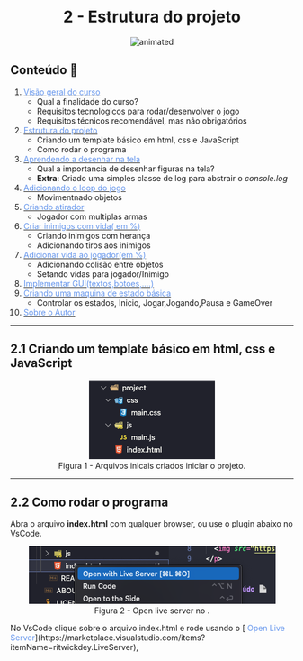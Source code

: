 
<h1 align="center">
  <br>2 - Estrutura do projeto
</h1>
 
 
<p align="center"  > 
  <img src="https://media.giphy.com/media/vFKqnCdLPNOKc/giphy.gif" alt="animated" />
</p>
   
 
##  Conteúdo 📄
 
1.  [<span style="color:CornflowerBlue;">Visão geral do curso</span> ](../part1)
    * Qual a finalidade do curso?
    * Requisitos tecnologicos para rodar/desenvolver o jogo
    * Requisitos técnicos recomendável, mas não obrigatórios
2.  [<span style="color:CornflowerBlue;">Estrutura do projeto</span>](../part2)
    *   Criando um template básico em html, css e JavaScript
    *   Como rodar o programa
3.  [<span style="color:CornflowerBlue;   ">Aprendendo a desenhar na tela</span>  ](../part3)
    *  Qual a importancia de desenhar figuras na tela?
    *  <b>Extra</b>: Criado uma simples classe de log para abstrair o <i>console.log</i>
4.  [<span style="color:CornflowerBlue "> Adicionando o loop do jogo</span>](../part4)
    *  Movimentnado objetos 
5.  [<span style="color:CornflowerBlue "> Criando atirador</span>](../part5)
    * Jogador com multiplas armas
6.  [<span style="color:CornflowerBlue "> Criar inimigos com vida( em %)</span>](../part6)
    * Criando inimigos com herança
    * Adicionando tiros aos inimigos
7.  [<span style="color:CornflowerBlue "> Adicionar vida ao jogador(em %)</span>](../part7)
    * Adicionando colisão entre objetos
    * Setando vidas para jogador/Inimigo
8.  [<span style="color:CornflowerBlue "> Implementar GUI(textos,botoes,....)</span>](../part8)
9.  [<span style="color:CornflowerBlue "> Criando uma maquina de estado básica</span>](../part9)
    * Controlar os estados, Inicio, Jogar,Jogando,Pausa e GameOver 
10.  [<span style="color:CornflowerBlue;font-weight: ">Sobre o Autor</span> ](../ABOUT.md)
---

## 2.1 Criando um template básico em html, css e JavaScript 

<p align="center"  > 
 <img src="images/struct_project.png" alt="animated" />
 </br>Figura 1 - Arquivos inicais criados iniciar o projeto.
 </p>
 
 ---

 ## 2.2 Como rodar o programa 

Abra o arquivo <b>index.html</b> com qualquer browser, ou use o plugin abaixo no VsCode.
 <p align="center"  > 
 <img src="images/LiveServer.png" alt="animated" />
 </br>Figura 2 - Open live server no .</br>
 </p>
 No VsCode clique sobre o arquivo index.html e rode usando o  [<span style="color:CornflowerBlue "> Open Live Server</span>](https://marketplace.visualstudio.com/items?itemName=ritwickdey.LiveServer), 






